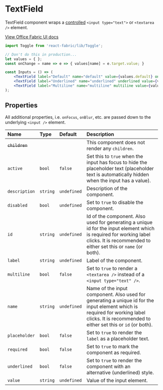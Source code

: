 # TextField

TextField component wraps a [controlled](http://facebook.github.io/react/docs/forms.html#controlled-components) 
`<input type="text">` or `<textarea />` element.

<a href="http://dev.office.com/fabric/components/TextField" target="_blank">View Office Fabric UI docs</a>

```jsx
import Toggle from 'react-fabric/lib/Toggle';

// Don't do this in production...
let values = { };
const onChange = name => e => { values[name] = e.target.value; }

const Inputs = () => (
	<TextField label="Default" name="default" value={values.default} onChange={onChange('default')} />
	<TextField label="Underlined" name="underlined" underlined value={values.underlined} onChange={onChange('underlined')} />
	<TextField label="Multiline" name="multiline" multiline value={values.multiline} onChange={onChange('multiline')} />
);
```

## Properties

All additional properties, i.e. `onFocus`, `onBlur`, etc. are passed down to the underlying `<input />` element.

| Name                  | Type     | Default     | Description                                                                                                                                                                                 |
| :-----                | :-----   | :-----      | :-----                                                                                                                                                                                      |
| <del>`children`</del> |          |             | This component does not render any `children`.                                                                                                                                              |
| `active`              | `bool`   | `false`     | Set this to `true` when the input has focus to hide the placeholder text (placeholder text is automatically hidden when the input has a value).                                               |
| `description`         | `string` | `undefined` | Description of the component.                                                                                                                                                               |
| `disabled`            | `bool`   | `undefined` | Set to `true` to disable the component.                                                                                                                                                     |
| `id`                  | `string` | `undefined` | Id of the component. Also used for generating a unique id for the input element which is required for working label clicks. It is recommended to either set this or `name` (or both).       |
| `label`               | `string` | `undefined` | Label of the component.                                                                                                                                                                     |
| `multiline`           | `bool`   | `false`     | Set to `true` to render a `<textarea />` instead of a `<input type="text" />`.                                                                                                              |
| `name`                | `string` | `undefined` | Name of the input component. Also used for generating a unique id for the input element which is required for working label clicks. It is recommended to either set this or `id` (or both). |
| `placeholder`         | `bool`   | `false`     | Set to `true` to render the `label` as a placeholder text.                                                                                                                                  |
| `required`            | `bool`   | `false`     | Set to `true` to mark the component as required.                                                                                                                                            |
| `underlined`          | `bool`   | `false`     | Set to `true` to render the component with an alternative (underlined) style.                                                                                                               |
| `value`               | `string` | `undefined` | Value of the input element.                                                                                                                                                                 |
